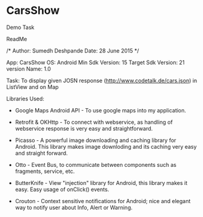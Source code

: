 # CarsShow
Demo Task

ReadMe

/*
	Author: Sumedh Deshpande
	Date: 28 June 2015
*/

App: 					CarsShow
OS: 					Android	
Min Sdk Version: 		15
Target Sdk Version: 	21
version Name: 			1.0

Task: To display given JOSN response (http://www.codetalk.de/cars.json) in ListView and on Map


Libraries Used:

* Google Maps Android API - To use google maps into my application.

* Retrofit & OKHttp - To connect with webservice, as handling of webservice response is very easy and straightforward.

* Picasso - A powerful image downloading and caching library for Android. This library makes image downloding and its caching very easy and straight forward.

* Otto - Event Bus, to communicate between components such as fragments, service, etc.

* ButterKnife - View "injection" library for Android, this library makes it easy. Easy usage of onClick() events.

* Crouton - Context sensitive notifications for Android; nice and elegant way to notify user about Info, Alert or Warning.
